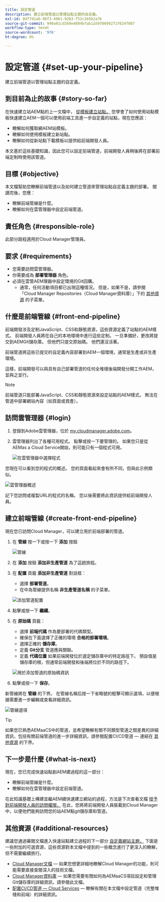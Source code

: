 ```yaml
---
title: 設定管道
description: 建立前端管道以管理站點主題的自定義。
exl-id: 0d77d1a6-98f3-4961-9283-f52c1b5b2a7b
source-git-commit: 940a01cd3b9e4804bfab1a5970699271f624f087
workflow-type: tm+mt
source-wordcount: '976'
ht-degree: 0%

---
```


# 設定管道 {#set-up-your-pipeline}

建立前端管道以管理站點主題的自定義。

## 到目前為止的故事 {#story-so-far}

在快速建立站AEM點的上一文檔中， [從模板建立站點，](create-site.md) 您學會了如何使用站點模板快速建立AEM一個可以使用前端工具進一步自定義的站點，現在您應該：

* 瞭解如何獲取網AEM站模板。
* 瞭解如何使用模板建立新站點。
* 瞭解如何從新站點下載模板以提供給前端開發人員。

本文基於這些基礎知識，因此您可以設定前端管道，前端開發人員稍後將在部署前端定制時使用該管道。

## 目標 {#objective}

本文檔幫助您瞭解前端管道以及如何建立管道來管理站點自定義主題的部署。 閱讀完後，您應：

* 瞭解前端管線是什麼。
* 瞭解如何在雲管理器中設定前端管道。

## 責任角色 {#responsible-role}

此部分路程適用於Cloud Manager管理員。

## 要求 {#requirements}

* 您需要訪問雲管理器。
* 你需要成為 **部署管理器** 角色。
* 必須在雲管AEM理器中設定環境的Git回購。
   * 通常，任何活動項目都已出現這種情況。 但是，如果不是，請參閱「Cloud Manager Repositories（Cloud Manager資料庫）」下的 [其他資源](#additional-resources) 的子菜單。

## 什麼是前端管線 {#front-end-pipeline}

前端開發涉及定制JavaScript、CSS和靜態資源，這些資源定義了站點的AEM樣式。 前端開發人員將在自己的本地環境中進行這些定制。 一旦準備好，更改將提交到AEMGit儲存庫。 但他們只提交原始碼。 他們還沒活著。

前端管道將這些已提交的自定義內容部署到AEM一個環境，通常是生產或非生產環境。

這樣，前端開發可以與具有自己部署管道的任何全堆棧後端開發分開工作AEM，並與之並行。

>[!NOTE]
>
>前端管道只能部署JavaScript、CSS和靜態資源來設定站點的AEM樣式。 無法在管道中部署網站內容（如頁面或資產）。

## 訪問雲管理器 {#login}

1. 登錄到Adobe雲管理器，位於 [my.cloudmanager.adobe.com](https://my.cloudmanager.adobe.com/)。

1. 雲管理器列出了各種可用程式。 點擊或按一下要管理的。 如果您只是從AEMas a Cloud Service開始，則可能只有一個程式可用。

   ![在雲管理器中選擇程式](assets/cloud-manager-select-program.png)

您現在可以看到您的程式的概述。 您的頁面看起來會有所不同，但與此示例類似。

![雲管理器概述](assets/cloud-manager-overview.png)

記下您訪問或複製URL的程式的名稱。 您以後需要將此資訊提供給前端開發人員。

## 建立前端管線 {#create-front-end-pipeline}

現在您已訪問Cloud Manager，可以建立用於前端部署的管道。

1. 在 **管線** 按一下或按一下 **添加** 按鈕

   ![管線](assets/pipelines-add.png)

1. 在 **添加** 按鈕 **添加非生產管道** 為了這趟旅程。

1. 在 **配置** 頁籤 **添加非生產管道** 對話框：
   * 選擇 **部署管道**。
   * 在中為管線提供名稱 **非生產管道名稱** 的子菜單。

   ![添加管道配置](assets/add-pipeline-configuration.png)

1. 點擊或按一下 **繼續**。

1. 在 **原始碼** 頁籤：
   * 選擇 **前端代碼** 作為要部署的代碼類型。
   * 確保在下面選擇了正確的環境 **合格的部署環境**。
   * 選擇正確的 **儲存庫**。
   * 定義 **Git分支** 管道應與關聯。
   * 定義 **代碼位置** 如果前端開發位於選定儲存庫中的特定路徑下。 預設值是儲存庫的根，但通常前端開發和後端將位於不同的路徑下。

   ![用於添加管道的原始碼資訊](assets/add-pipeline-source-code.png)

1. 點擊或按一下 **保存**。

新管線將在 **管線** 的下界。 在管線名稱后按一下省略號的輕擊可顯示選項，以便根據需要進一步編輯或查看詳細資訊。

![管線選項](assets/new-pipeline.png)

>[!TIP]
>
>如果您已熟悉AEMaaCS中的管道，並希望瞭解有關不同類型管道之間差異的詳細資訊，包括有關前端管道的進一步詳細資訊，請參閱配置CI/CD管道 — 連結在 [其他資源](#additional-resources) 的下界。

## 下一步是什麼 {#what-is-next}

現在，您已完成快速站點創AEM建過程的這一部分：

* 瞭解前端管線是什麼。
* 瞭解如何在雲管理器中設定前端管道。

在此知識基礎上構建並繼AEM續快速建立網站的過程，方法是下次查看文檔 [授予對前端開發人員的訪問權限，](grant-access.md) 在此，您將將前端開發人員裝載到Cloud Manager中，以便他們能夠訪問您的站AEM點git儲存庫和管道。

## 其他資源 {#additional-resources}

建議您通過審閱文檔進入快速站點建立過程的下一部分 [自定義網站主題，](customize-theme.md) 下面是一些附加的可選資源，這些資源對本文檔中提到的一些概念進行了更深入的瞭解，但不需要繼續旅行。

* [Cloud Manager文檔](https://experienceleague.adobe.com/docs/experience-manager-cloud-service/onboarding/onboarding-concepts/cloud-manager-introduction.html)  — 如果您想更詳細地瞭解Cloud Manager的功能，則可能需要直接查閱深入的技術文檔。
* [Cloud Manager資料庫](/help/implementing/cloud-manager/managing-code/cloud-manager-repositories.md)  — 如果您需要有關如何為AEMaaCS項目設定和管理Git儲存庫的詳細資訊，請參閱此文檔。
* [配置CI/CD管道 — Cloud Services](/help/implementing/cloud-manager/configuring-pipelines/introduction-ci-cd-pipelines.md)  — 瞭解有關在本文檔中設定管道（完整堆棧和前端）的詳細資訊。
